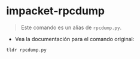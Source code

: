 # impacket-rpcdump

> Este comando es un alias de `rpcdump.py`.

- Vea la documentación para el comando original:

`tldr rpcdump.py`
